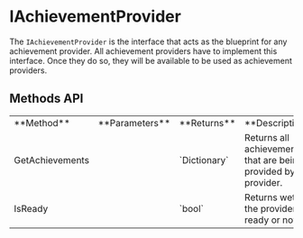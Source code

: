 # IAchievementProvider

The `IAchievementProvider` is the interface that acts as the blueprint for any achievement provider. All achievement providers have to implement this interface. Once they do so, they will be available to be used as achievement providers.

## Methods API

<table>
    <tbody>
        <tr>
            <td>**Method**</td>
            <td>**Parameters**</td>
            <td>**Returns**</td>
            <td>**Description**</td>
        </tr>
        <tr>
            <td>GetAchievements</td>
            <td></td>
            <td>`Dictionary<Achievements, Achievement>`</td>
            <td>Returns all achievements that are being provided by the provider.</td>
        </tr>
        <tr>
            <td>IsReady</td>
            <td></td>
            <td>`bool`</td>
            <td>Returns wether the provider is ready or not.</td>
        </tr>
    </tbody>
</table>
